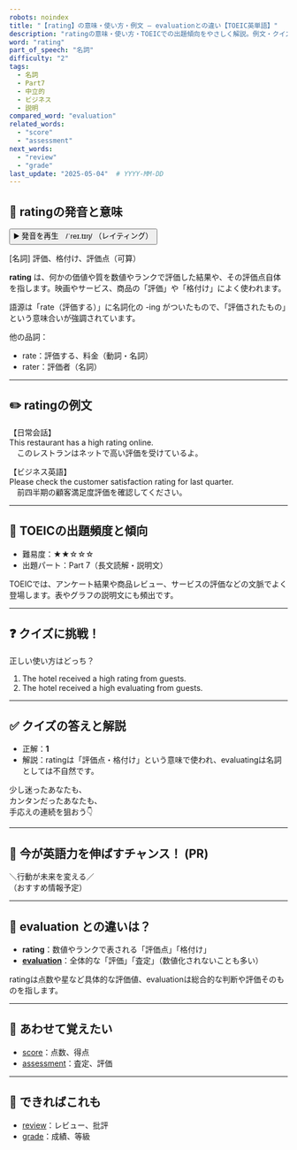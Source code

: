 ```yaml
---
robots: noindex
title: "【rating】の意味・使い方・例文 ― evaluationとの違い【TOEIC英単語】"
description: "ratingの意味・使い方・TOEICでの出題傾向をやさしく解説。例文・クイズ付きでevaluationとの違いもわかりやすく学べます。"
word: "rating"
part_of_speech: "名詞"
difficulty: "2"
tags:
  - 名詞
  - Part7
  - 中立的
  - ビジネス
  - 説明
compared_word: "evaluation"
related_words:
  - "score"
  - "assessment"
next_words:
  - "review"
  - "grade"
last_update: "2025-05-04"  # YYYY-MM-DD
---
```


## 🔰 ratingの発音と意味

<button class="play-audio" onclick="playTTS('rating')">
  <span class="play-audio-main">
    ▶️ 発音を再生　/ˈreɪ.tɪŋ/
  </span>
  <span class="play-audio-sub">
    （レイティング）
  </span>
</button>

[名詞] 評価、格付け、評価点（可算）

**rating** は、何かの価値や質を数値やランクで評価した結果や、その評価点自体を指します。映画やサービス、商品の「評価」や「格付け」によく使われます。

語源は「rate（評価する）」に名詞化の -ing がついたもので、「評価されたもの」という意味合いが強調されています。

他の品詞：  
- rate：評価する、料金（動詞・名詞）
- rater：評価者（名詞）

---

## ✏️ ratingの例文

【日常会話】  
This restaurant has a high rating online.  
　このレストランはネットで高い評価を受けているよ。

【ビジネス英語】  
Please check the customer satisfaction rating for last quarter.  
　前四半期の顧客満足度評価を確認してください。

---

## 🎯 TOEICの出題頻度と傾向

- 難易度：★★☆☆☆
- 出題パート：Part 7（長文読解・説明文）

TOEICでは、アンケート結果や商品レビュー、サービスの評価などの文脈でよく登場します。表やグラフの説明文にも頻出です。

---

## ❓ クイズに挑戦！

正しい使い方はどっち？

1. The hotel received a high rating from guests.  
2. The hotel received a high evaluating from guests.

---

## ✅ クイズの答えと解説

- 正解：**1**
- 解説：ratingは「評価点・格付け」という意味で使われ、evaluatingは名詞としては不自然です。

少し迷ったあなたも、  
カンタンだったあなたも、  
手応えの連続を狙おう👇️

---

## 🚀 今が英語力を伸ばすチャンス！ (PR)

<div class="info-center">
＼行動が未来を変える／<br>  
（おすすめ情報予定）
</div>

---

## 🤔  evaluation との違いは？

- **rating**：数値やランクで表される「評価点」「格付け」
- **[evaluation](/word/evaluation/)**：全体的な「評価」「査定」（数値化されないことも多い）

ratingは点数や星など具体的な評価値、evaluationは総合的な判断や評価そのものを指します。

---

## 🧩 あわせて覚えたい

- [score](/word/score/)：点数、得点
- [assessment](/word/assessment/)：査定、評価

---

## 📖 できればこれも

- [review](/word/review/)：レビュー、批評
- [grade](/word/grade/)：成績、等級

<!-- cvid: aid35_bid14 -->
